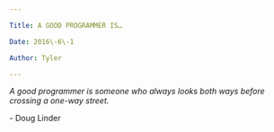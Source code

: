 ```yaml
---

Title: A GOOD PROGRAMMER IS…

Date: 2016\-6\-1

Author: Tyler

---
```


*A good programmer is someone who always looks both ways before crossing a one\-way street\.*

\- Doug Linder

